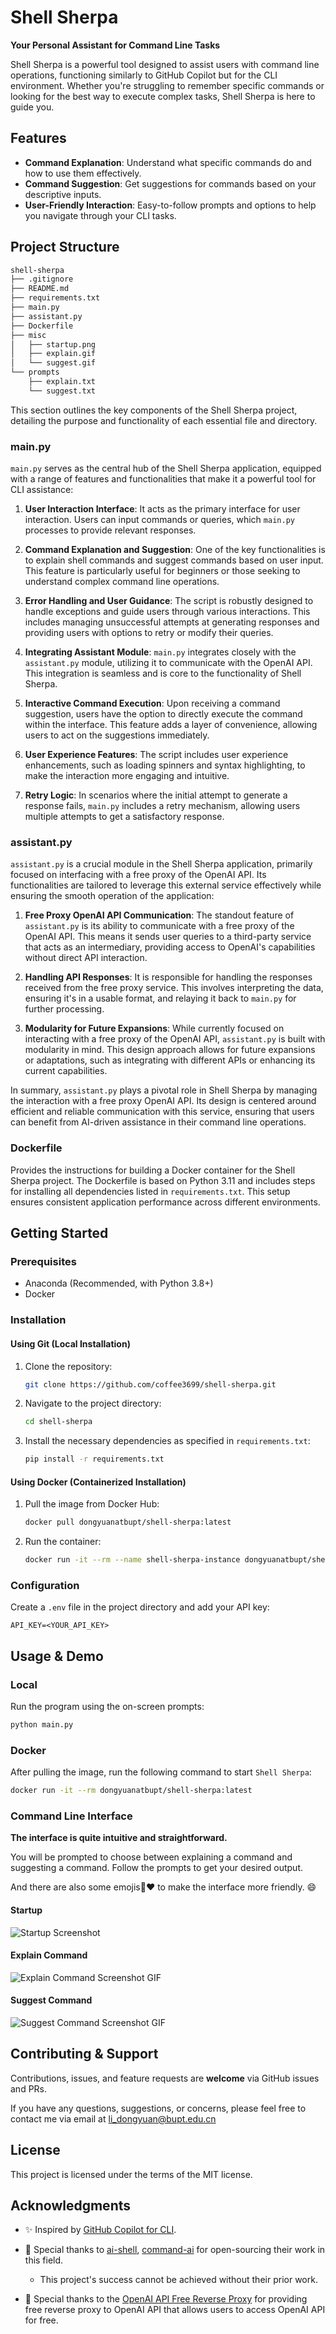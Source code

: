 # Shell Sherpa
**Your Personal Assistant for Command Line Tasks**

Shell Sherpa is a powerful tool designed to assist users with command line operations, functioning similarly to GitHub Copilot but for the CLI environment. Whether you're struggling to remember specific commands or looking for the best way to execute complex tasks, Shell Sherpa is here to guide you.

## Features
- **Command Explanation**: Understand what specific commands do and how to use them effectively.
- **Command Suggestion**: Get suggestions for commands based on your descriptive inputs.
- **User-Friendly Interaction**: Easy-to-follow prompts and options to help you navigate through your CLI tasks.

## Project Structure
```bash
shell-sherpa
├── .gitignore
├── README.md
├── requirements.txt
├── main.py
├── assistant.py
├── Dockerfile
├── misc
│   ├── startup.png
│   ├── explain.gif
│   └── suggest.gif
└── prompts
    ├── explain.txt
    └── suggest.txt
```

This section outlines the key components of the Shell Sherpa project, detailing the purpose and functionality of each essential file and directory.

### main.py

`main.py` serves as the central hub of the Shell Sherpa application, equipped with a range of features and functionalities that make it a powerful tool for CLI assistance:

1. **User Interaction Interface**: It acts as the primary interface for user interaction. Users can input commands or queries, which `main.py` processes to provide relevant responses.

2. **Command Explanation and Suggestion**: One of the key functionalities is to explain shell commands and suggest commands based on user input. This feature is particularly useful for beginners or those seeking to understand complex command line operations.

3. **Error Handling and User Guidance**: The script is robustly designed to handle exceptions and guide users through various interactions. This includes managing unsuccessful attempts at generating responses and providing users with options to retry or modify their queries.

4. **Integrating Assistant Module**: `main.py` integrates closely with the `assistant.py` module, utilizing it to communicate with the OpenAI API. This integration is seamless and is core to the functionality of Shell Sherpa.

5. **Interactive Command Execution**: Upon receiving a command suggestion, users have the option to directly execute the command within the interface. This feature adds a layer of convenience, allowing users to act on the suggestions immediately.

6. **User Experience Features**: The script includes user experience enhancements, such as loading spinners and syntax highlighting, to make the interaction more engaging and intuitive.

7. **Retry Logic**: In scenarios where the initial attempt to generate a response fails, `main.py` includes a retry mechanism, allowing users multiple attempts to get a satisfactory response.

### assistant.py

`assistant.py` is a crucial module in the Shell Sherpa application, primarily focused on interfacing with a free proxy of the OpenAI API. Its functionalities are tailored to leverage this external service effectively while ensuring the smooth operation of the application:

1. **Free Proxy OpenAI API Communication**: The standout feature of `assistant.py` is its ability to communicate with a free proxy of the OpenAI API. This means it sends user queries to a third-party service that acts as an intermediary, providing access to OpenAI's capabilities without direct API interaction.

2. **Handling API Responses**: It is responsible for handling the responses received from the free proxy service. This involves interpreting the data, ensuring it's in a usable format, and relaying it back to `main.py` for further processing.

3. **Modularity for Future Expansions**: While currently focused on interacting with a free proxy of the OpenAI API, `assistant.py` is built with modularity in mind. This design approach allows for future expansions or adaptations, such as integrating with different APIs or enhancing its current capabilities.

In summary, `assistant.py` plays a pivotal role in Shell Sherpa by managing the interaction with a free proxy OpenAI API. Its design is centered around efficient and reliable communication with this service, ensuring that users can benefit from AI-driven assistance in their command line operations.

### Dockerfile
Provides the instructions for building a Docker container for the Shell Sherpa project. The Dockerfile is based on Python 3.11 and includes steps for installing all dependencies listed in `requirements.txt`. This setup ensures consistent application performance across different environments.

## Getting Started

### Prerequisites
- Anaconda (Recommended, with Python 3.8+)
- Docker

### Installation

#### Using Git (Local Installation)
1. Clone the repository:
   ```bash
   git clone https://github.com/coffee3699/shell-sherpa.git
   ```
2. Navigate to the project directory:
   ```bash
   cd shell-sherpa
   ```
3. Install the necessary dependencies as specified in `requirements.txt`:
   ```bash
   pip install -r requirements.txt
   ```

#### Using Docker (Containerized Installation)
1. Pull the image from Docker Hub:
   ```bash
   docker pull dongyuanatbupt/shell-sherpa:latest
   ```
2. Run the container:
   ```bash
   docker run -it --rm --name shell-sherpa-instance dongyuanatbupt/shell-sherpa:latest
   ```

### Configuration
Create a `.env` file in the project directory and add your API key:
   ```env
   API_KEY=<YOUR_API_KEY>
   ```

## Usage & Demo
### Local
Run the program using the on-screen prompts:
```bash
python main.py
```

### Docker
After pulling the image, run the following command to start `Shell Sherpa`:
```bash
docker run -it --rm dongyuanatbupt/shell-sherpa:latest
```

### Command Line Interface
**The interface is quite intuitive and straightforward.** 

You will be prompted to choose between explaining a command and suggesting a command. 
Follow the prompts to get your desired output.

And there are also some emojis🌱❤️ to make the interface more friendly. 😄

#### Startup
![Startup Screenshot](misc/startup.png)

#### Explain Command
![Explain Command Screenshot GIF](misc/explain.gif)

#### Suggest Command
![Suggest Command Screenshot GIF](misc/suggest.gif)

## Contributing & Support
Contributions, issues, and feature requests are **welcome** via GitHub issues and PRs.

If you have any questions, suggestions, or concerns, please feel free to contact me via email at [
li_dongyuan@bupt.edu.cn](mailto:li_dongyuan@bupt.edu.cn)

## License
This project is licensed under the terms of the MIT license.

## Acknowledgments
- ✨ Inspired by [GitHub Copilot for CLI](https://githubnext.com/projects/copilot-cli/).

- 🌺 Special thanks to [ai-shell](https://github.com/BuilderIO/ai-shell?tab=readme-ov-file), 
[command-ai](https://github.com/othema/command-ai) for open-sourcing their work in this field.
  - This project's success cannot be achieved without their prior work.

- 🌺 Special thanks to the [OpenAI API Free Reverse Proxy](https://github.com/PawanOsman/ChatGPT) for providing free 
reverse proxy to OpenAI API that allows users to access OpenAI API for free.